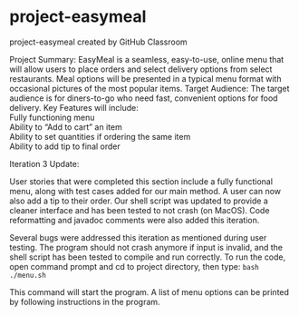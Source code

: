 # project-easymeal
project-easymeal created by GitHub Classroom

Project Summary:
EasyMeal is a seamless, easy-to-use, online menu that will allow users to place orders and select delivery options from select restaurants. Meal options will be presented in a typical menu format with occasional pictures of the most popular items.
Target Audience:
The target audience is for diners-to-go who need fast, convenient options for food delivery.
Key Features will include:   
Fully functioning menu  
Ability to “Add to cart” an item  
Ability to set quantities if ordering the same item   
Ability to add tip to final order

Iteration 3 Update:

User stories that were completed this section include a fully functional menu, along with test cases added for our main method.  A user can now also add a tip to their order.  Our shell script was updated to provide a cleaner interface and has been tested to not crash (on MacOS).  Code reformatting and javadoc comments were also added this iteration. 

Several bugs were addressed this iteration as mentioned during user testing.  The program should not crash anymore if input is invalid, and the shell script has been tested to compile and run correctly.
To run the code, open command prompt and cd to project directory, then type:
<code>bash ./menu.sh</code>

This command will start the program. A list of menu options can be printed by following instructions in the program.
